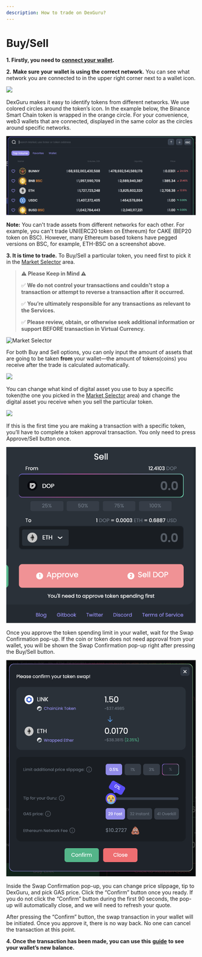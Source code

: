 ```yaml
---
description: How to trade on DexGuru?
---
```


# Buy/Sell

**1. Firstly, you need to** [**connect your wallet**](https://docs.dex.guru/how-to/connect-wallet)**.**

**2.** **Make sure your wallet is using the correct network.** You can see what network you are connected to in the upper right corner next to a wallet icon.

![](https://lh5.googleusercontent.com/EzWXGAoc7RlwTDdzMgdBt5Z7oa57PuC2uik_nsMIujK4LhvUmCTnh5LSLcB5SJHuUPO6fNB71C3MppSbYHgHhCoomD8MabTgLwiQhxPXcN0Wo5KDXLSa3Pb6Z9kvgE77YyyGnoNV)

DexGuru makes it easy to identify tokens from different networks. We use colored circles around the token’s icon. In the example below, the Binance Smart Chain token is wrapped in the orange circle. For your convenience, web3 wallets that are connected, displayed in the same color as the circles around specific networks.

![](../.gitbook/assets/image%20%2818%29.png)

**Note:** You can't trade assets from different networks for each other. For example,  you can't trade UNI\(ERC20 token on Ethereum\) for CAKE \(BEP20 token on BSC\). However, many Ethereum based tokens have pegged versions on BSC, for example, ETH-BSC on a screenshot above.

**3. It is time to trade.** To Buy/Sell a particular token, you need first to pick it in the [Market Selector](https://docs.dex.guru/features/market-selector) area.

> **⚠️ Please Keep in Mind ⚠️**
>
> ✅  **We do not control your transactions and couldn't stop a transaction or attempt to reverse a transaction after it occurred.** 
>
> ✅ **You’re ultimately responsible for any transactions as relevant to the Services.** 
>
> ✅  **Please review, obtain, or otherwise seek additional information or support BEFORE transaction in Virtual Currency.**

![Market Selector](https://lh6.googleusercontent.com/kCOaE085hHNWIxRL5FrJsTyrVrNtsr2IDxgla86CO8hkQW5tSVKlTo10uhWcHK78UgABCzfB9wpsL_WpYxZADQ6TiA3NmxGNgMgea3X5gHw3Zo7NvKXx-qwooYGi1CTgrXxKPtPW)

For both Buy and Sell options, you can only input the amount of assets that are going to be taken **from** your wallet—the amount of tokens\(coins\) you receive after the trade is calculated automatically.

![](https://lh4.googleusercontent.com/2B-F1tBcOTjkOrfIiPCihaSty02XtBFVeDCZda-rhO5cMTortfZIuSJLO7ofWi6tIPMztT4NrZ7TrbnskmFdHWqEaNAhVfcSUf1wcL97NXjnvfAE3AIPXJPjzG4eLHkKl9J365RT)

You can change what kind of digital asset you use to buy a specific token\(the one you picked in the [Market Selector](https://docs.dex.guru/features/market-selector) area\) and change the digital asset you receive when you sell the particular token.

![](https://lh5.googleusercontent.com/oJvBAjLUqONgaiQT0fRxIMJHmTgbE-5nOtiutiuHbAPaDMhqpJxUKgmM7VRWC1NUXOZbZEkLuHrm9VjvVWEPxnJkbRozagzAt3uC9T_wG7PgBP_Vr5jLEz-kMHKGTT0qraPlDzHm)

If this is the first time you are making a transaction with a specific token, you’ll have to complete a token approval transaction. You only need to press Approve/Sell button once. 

![Approve/Sell button. You only need to press it once. ](../.gitbook/assets/screen-shot-2021-06-02-at-3.53.46-pm%20%282%29.png)

  
Once you approve the token spending limit in your wallet, wait for the Swap Confirmation pop-up. If the coin or token does not need approval from your wallet, you will be shown the Swap Confirmation pop-up right after pressing the Buy/Sell button.

![Swap Confirmation pop-up](../.gitbook/assets/screen-shot-2021-06-02-at-3.51.04-pm%20%281%29.png)

Inside the Swap Confirmation pop-up, you can change price slippage, tip to DexGuru, and pick GAS price. Click the “Confirm” button once you ready. If you do not click the “Confirm” button during the first 90 seconds, the pop-up will automatically close, and we will need to refresh your quote.

After pressing the “Confirm” button, the swap transaction in your wallet will be initiated. Once you approve it, there is no way back. No one can cancel the transaction at this point.

**4. Once the transaction has been made, you can use this** [**guide**](https://docs.dex.guru/how-to/see-my-wallets-balance) **to see your wallet’s new balance.**  



